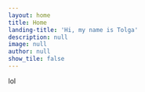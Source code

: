```yaml
---
layout: home
title: Home
landing-title: 'Hi, my name is Tolga'
description: null
image: null
author: null
show_tile: false
---
```


lol
